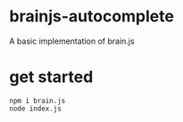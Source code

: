 # brainjs-autocomplete
A basic implementation of brain.js

# get started
```
npm i brain.js
node index.js
```
